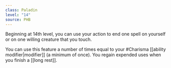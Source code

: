 ```yaml
---
class: Paladin
level: "14"
source: PHB
---
```



Beginning at 14th level, you can use your action to end one spell on yourself or on one willing creature that you touch.

You can use this feature a number of times equal to your #Charisma [[ability modifier|modifier]] (a minimum of once). You regain expended uses when you finish a [[long rest]].